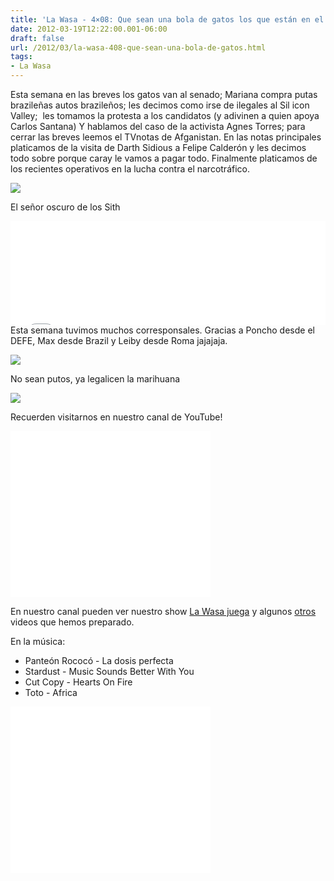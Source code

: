 ```yaml
---
title: 'La Wasa - 4×08: Que sean una bola de gatos los que están en el senado...'
date: 2012-03-19T12:22:00.001-06:00
draft: false
url: /2012/03/la-wasa-408-que-sean-una-bola-de-gatos.html
tags: 
- La Wasa
---
```


Esta semana en las breves los gatos van al senado; Mariana compra putas brazileñas autos brazileños; les decimos como irse de ilegales al Sil icon Valley;  les tomamos la protesta a los candidatos (y adivinen a quien apoya Carlos Santana) Y hablamos del caso de la activista Agnes Torres; para cerrar las breves leemos el TVnotas de Afganistan. En las notas principales platicamos de la visita de Darth Sidious a Felipe Calderón y les decimos todo sobre porque caray le vamos a pagar todo. Finalmente platicamos de los recientes operativos en la lucha contra el narcotráfico.  
  

[![](https://lh3.ggpht.com/-kRTVUdSlY6E/UKG4UqMLCuI/AAAAAAAACCY/EG8PCxQ6uLI/s1600/pope-benedict-palpatine.jpg.jpeg)](http://4.bp.blogspot.com/-kRTVUdSlY6E/UKG4UqMLCuI/AAAAAAAACCY/EG8PCxQ6uLI/s1600/pope-benedict-palpatine.jpg.jpeg)

El señor oscuro de los Sith

  
<iframe width="100%" height="166" scrolling="no" frameborder="no" src="//w.soundcloud.com/player/?url=http%3A%2F%2Fapi.soundcloud.com%2Ftracks%2F85246367&amp;show_artwork=true"></iframe>  
Esta semana tuvimos muchos corresponsales. Gracias a Poncho desde el DEFE, Max desde Brazil y Leiby desde Roma jajajaja.  
  

[![](http://blog.jokeroo.com/wp-content/uploads/2011/10/CarlosSantanasongPics1o2zY6Ff9MJMd6M.jpg)](http://blog.jokeroo.com/wp-content/uploads/2011/10/CarlosSantanasongPics1o2zY6Ff9MJMd6M.jpg)

No sean putos, ya legalicen la marihuana

  

  

  

[![](https://lh3.ggpht.com/-1kINQj_wxjU/T15xAvsUb4I/AAAAAAAAOp8/cK_bWBnmybM/s320/AGNES+TORRES.jpg)](https://www.facebook.com/photo.php?fbid=336430736409390&set=a.284680308251100.81346.100001274005278&type=1)

  
  
Recuerden visitarnos en nuestro canal de YouTube!  
  

 <object class="BLOGGER-youtube-video" classid="clsid:D27CDB6E-AE6D-11cf-96B8-444553540000" codebase="http://download.macromedia.com/pub/shockwave/cabs/flash/swflash.cab#version=6,0,40,0" height="266" width="320">
<param name="movie" value="//www.youtube.com/v/NWmHTrRnuUw&amp;fs=1&amp;source=uds"> 
<param name="bgcolor" value="#FFFFFF"> 
<embed width="320" height="266" src="//www.youtube.com/v/NWmHTrRnuUw&amp;fs=1&amp;source=uds" type="application/x-shockwave-flash">
</object> 

  
En nuestro canal pueden ver nuestro show [La Wasa juega](http://www.youtube.com/playlist?list=PLBC3C8C75B5F3597A&feature=plcp) y algunos [otros](http://www.youtube.com/playlist?list=PLD3CE55252CD8C7F3&feature=plcp) videos que hemos preparado.  
  
  

En la música:

*   Panteón Rococó - La dosis perfecta
*   Stardust - Music Sounds Better With You
*   Cut Copy - Hearts On Fire
*   Toto - Africa

 <object class="BLOGGER-youtube-video" classid="clsid:D27CDB6E-AE6D-11cf-96B8-444553540000" codebase="http://download.macromedia.com/pub/shockwave/cabs/flash/swflash.cab#version=6,0,40,0" data-thumbnail-src="http://0.gvt0.com/vi/yjbpwlqp5Qw/0.jpg" height="266" width="320">
<param name="movie" value="//www.youtube.com/v/yjbpwlqp5Qw&amp;fs=1&amp;source=uds"> 
<param name="bgcolor" value="#FFFFFF"> 
<embed width="320" height="266" src="//www.youtube.com/v/yjbpwlqp5Qw&amp;fs=1&amp;source=uds" type="application/x-shockwave-flash">
</object>